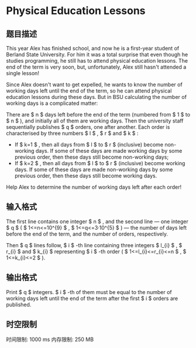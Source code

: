 # Physical Education Lessons

## 题目描述

This year Alex has finished school, and now he is a first-year student of Berland State University. For him it was a total surprise that even though he studies programming, he still has to attend physical education lessons. The end of the term is very soon, but, unfortunately, Alex still hasn't attended a single lesson!

Since Alex doesn't want to get expelled, he wants to know the number of working days left until the end of the term, so he can attend physical education lessons during these days. But in BSU calculating the number of working days is a complicated matter:

There are $ n $ days left before the end of the term (numbered from $ 1 $ to $ n $ ), and initially all of them are working days. Then the university staff sequentially publishes $ q $ orders, one after another. Each order is characterised by three numbers $ l $ , $ r $ and $ k $ :

- If $ k=1 $ , then all days from $ l $ to $ r $ (inclusive) become non-working days. If some of these days are made working days by some previous order, then these days still become non-working days;
- If $ k=2 $ , then all days from $ l $ to $ r $ (inclusive) become working days. If some of these days are made non-working days by some previous order, then these days still become working days.

Help Alex to determine the number of working days left after each order!

## 输入格式

The first line contains one integer $ n $ , and the second line — one integer $ q $ ( $ 1<=n<=10^{9} $ , $ 1<=q<=3·10^{5} $ ) — the number of days left before the end of the term, and the number of orders, respectively.

Then $ q $ lines follow, $ i $ -th line containing three integers $ l_{i} $ , $ r_{i} $ and $ k_{i} $ representing $ i $ -th order ( $ 1<=l_{i}<=r_{i}<=n $ , $ 1<=k_{i}<=2 $ ).

## 输出格式

Print $ q $ integers. $ i $ -th of them must be equal to the number of working days left until the end of the term after the first $ i $ orders are published.

## 时空限制

时间限制: 1000 ms
内存限制: 250 MB

